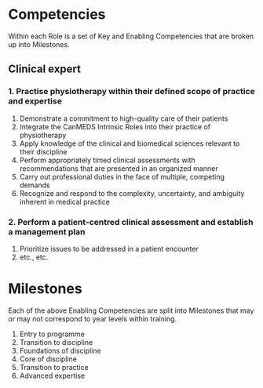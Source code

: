 # Competencies

Within each Role is a set of Key and Enabling Competencies that are broken up into Milestones.

## Clinical expert

### 1. Practise physiotherapy within their defined scope of practice and expertise
  1. Demonstrate a commitment to high-quality care of their patients
  2. Integrate the CanMEDS Intrinsic Roles into their practice of physiotherapy
  3. Apply knowledge of the clinical and biomedical sciences relevant to their discipline
  4. Perform appropriately timed clinical assessments with recommendations that are presented in an organized manner
  5. Carry out professional duties in the face of multiple, competing demands
  6. Recognize and respond to the complexity, uncertainty, and ambiguity inherent in medical practice

### 2. Perform a patient-centred clinical assessment and establish a management plan
  1. Prioritize issues to be addressed in a patient encounter
  2. etc., etc.

# Milestones

Each of the above Enabling Competencies are split into Milestones that may or may not correspond to year levels within training.

1. Entry to programme
2. Transition to discipline
3. Foundations of discipline
4. Core of discipline
5. Transition to practice
6. Advanced expertise
